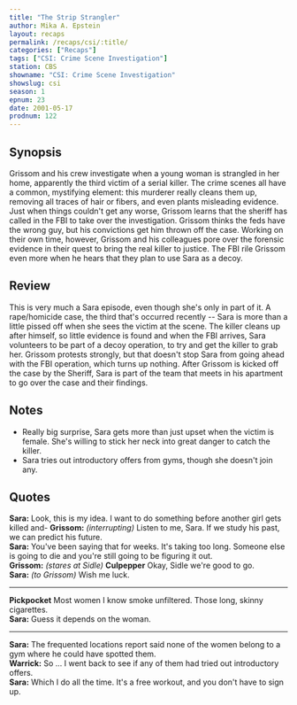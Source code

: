 ```yaml
---
title: "The Strip Strangler"
author: Mika A. Epstein
layout: recaps
permalink: /recaps/csi/:title/
categories: ["Recaps"]
tags: ["CSI: Crime Scene Investigation"]
station: CBS
showname: "CSI: Crime Scene Investigation"
showslug: csi
season: 1
epnum: 23
date: 2001-05-17
prodnum: 122
---
```


## Synopsis

Grissom and his crew investigate when a young woman is strangled in her home, apparently the third victim of a serial killer. The crime scenes all have a common, mystifying element: this murderer really cleans them up, removing all traces of hair or fibers, and even plants misleading evidence. Just when things couldn't get any worse, Grissom learns that the sheriff has called in the FBI to take over the investigation. Grissom thinks the feds have the wrong guy, but his convictions get him thrown off the case. Working on their own time, however, Grissom and his colleagues pore over the forensic evidence in their quest to bring the real killer to justice. The FBI rile Grissom even more when he hears that they plan to use Sara as a decoy.

## Review

This is very much a Sara episode, even though she's only in part of it. A rape/homicide case, the third that's occurred recently -- Sara is more than a little pissed off when she sees the victim at the scene. The killer cleans up after himself, so little evidence is found and when the FBI arrives, Sara volunteers to be part of a decoy operation, to try and get the killer to grab her. Grissom protests strongly, but that doesn't stop Sara from going ahead with the FBI operation, which turns up nothing. After Grissom is kicked off the case by the Sheriff, Sara is part of the team that meets in his apartment to go over the case and their findings.

## Notes

* Really big surprise, Sara gets more than just upset when the victim is female. She's willing to stick her neck into great danger to catch the killer.
* Sara tries out introductory offers from gyms, though she doesn't join any.

## Quotes

**Sara:** Look, this is my idea. I want to do something before another girl gets killed and-
**Grissom:** _(interrupting)_ Listen to me, Sara. If we study his past, we can predict his future.\
**Sara:** You've been saying that for weeks. It's taking too long. Someone else is going to die and you're still going to be figuring it out.\
**Grissom:** _(stares at Sidle)_
**Culpepper** Okay, Sidle we're good to go.\
**Sara:** _(to Grissom)_ Wish me luck.

- - -

**Pickpocket** Most women I know smoke unfiltered. Those long, skinny cigarettes.\
**Sara:** Guess it depends on the woman.

- - -

**Sara:** The frequented locations report said none of the women belong to a gym where he could have spotted them.\
**Warrick:** So ... I went back to see if any of them had tried out introductory offers.\
**Sara:** Which I do all the time. It's a free workout, and you don't have to sign up.
